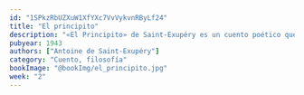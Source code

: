```yaml
---
id: "1SPkzRbUZXuW1XfYXc7VvVykvnRByLf24"
title: "El principito"
description: "«El Principito» de Saint-Exupéry es un cuento poético que explora la vida, el amor y la amistad a través de los ojos de un niño viajero. A simple vista, parece una historia infantil, pero sus profundas reflexiones sobre el sentido de la vida tocan el corazón de lectores de todas las edades. Una obra encantadora que invita a ver el mundo con asombro y sabiduría"
pubyear: 1943
authors: ["Antoine de Saint-Exupéry"]
category: "Cuento, filosofía"
bookImage: "@bookImg/el_principito.jpg"
week: "2"
---
```


